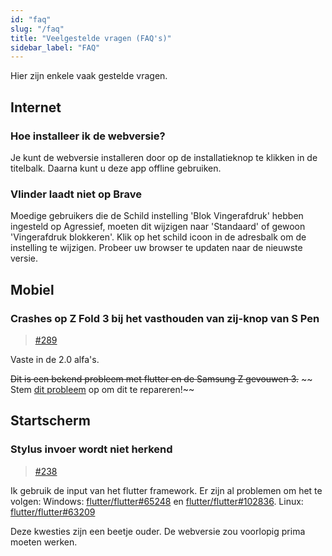 ```yaml
---
id: "faq"
slug: "/faq"
title: "Veelgestelde vragen (FAQ's)"
sidebar_label: "FAQ"
---
```


Hier zijn enkele vaak gestelde vragen.

## Internet

### Hoe installeer ik de webversie?

Je kunt de webversie installeren door op de installatieknop te klikken in de titelbalk. Daarna kunt u deze app offline gebruiken.

### Vlinder laadt niet op Brave

Moedige gebruikers die de Schild instelling 'Blok Vingerafdruk' hebben ingesteld op Agressief, moeten dit wijzigen naar 'Standaard' of gewoon 'Vingerafdruk blokkeren'. Klik op het schild icoon in de adresbalk om de instelling te wijzigen. Probeer uw browser te updaten naar de nieuwste versie.

## Mobiel

### Crashes op Z Fold 3 bij het vasthouden van zij-knop van S Pen

> [#289](https://github.com/LinwoodDev/Butterfly/issues/289)

Vaste in de 2.0 alfa's.

~~Dit is een bekend probleem met flutter en de Samsung Z gevouwen 3.~~ ~~ Stem [dit probleem](https://github.com/flutter/flutter/issues/111068) op om dit te repareren!~~

## Startscherm

### Stylus invoer wordt niet herkend

> [#238](https://github.com/LinwoodDev/Butterfly/issues/238)

Ik gebruik de input van het flutter framework. Er zijn al problemen om het te volgen: Windows: [flutter/flutter#65248](https://github.com/flutter/flutter/issues/65248) en [flutter/flutter#102836](https://github.com/flutter/flutter/issues/102836). Linux: [flutter/flutter#63209](https://github.com/flutter/flutter/issues/63209)

Deze kwesties zijn een beetje ouder. De webversie zou voorlopig prima moeten werken.
